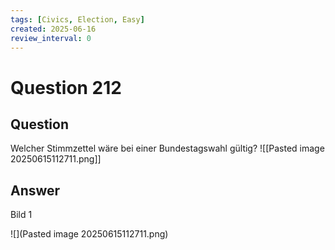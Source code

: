 ```yaml
---
tags: [Civics, Election, Easy]
created: 2025-06-16
review_interval: 0
---
```


# Question 212

## Question

Welcher Stimmzettel wäre bei einer Bundestagswahl gültig?
![[Pasted image 20250615112711.png]]

## Answer

Bild 1

![](Pasted image 20250615112711.png)
